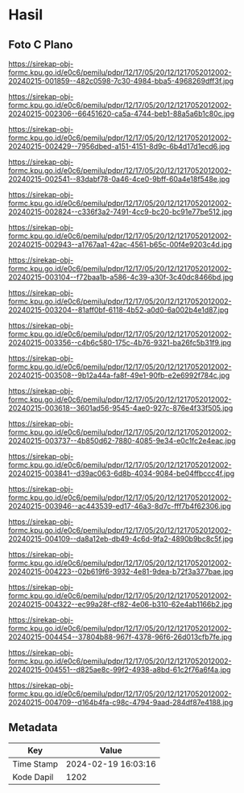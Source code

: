 # Hasil

## Foto C Plano

https://sirekap-obj-formc.kpu.go.id/e0c6/pemilu/pdpr/12/17/05/20/12/1217052012002-20240215-001859--482c0598-7c30-4984-bba5-4968269dff3f.jpg

https://sirekap-obj-formc.kpu.go.id/e0c6/pemilu/pdpr/12/17/05/20/12/1217052012002-20240215-002306--66451620-ca5a-4744-beb1-88a5a6b1c80c.jpg

https://sirekap-obj-formc.kpu.go.id/e0c6/pemilu/pdpr/12/17/05/20/12/1217052012002-20240215-002429--7956dbed-a151-4151-8d9c-6b4d17d1ecd6.jpg

https://sirekap-obj-formc.kpu.go.id/e0c6/pemilu/pdpr/12/17/05/20/12/1217052012002-20240215-002541--83dabf78-0a46-4ce0-9bff-60a4e18f548e.jpg

https://sirekap-obj-formc.kpu.go.id/e0c6/pemilu/pdpr/12/17/05/20/12/1217052012002-20240215-002824--c336f3a2-7491-4cc9-bc20-bc91e77be512.jpg

https://sirekap-obj-formc.kpu.go.id/e0c6/pemilu/pdpr/12/17/05/20/12/1217052012002-20240215-002943--a1767aa1-42ac-4561-b65c-00f4e9203c4d.jpg

https://sirekap-obj-formc.kpu.go.id/e0c6/pemilu/pdpr/12/17/05/20/12/1217052012002-20240215-003104--f72baa1b-a586-4c39-a30f-3c40dc8466bd.jpg

https://sirekap-obj-formc.kpu.go.id/e0c6/pemilu/pdpr/12/17/05/20/12/1217052012002-20240215-003204--81aff0bf-6118-4b52-a0d0-6a002b4e1d87.jpg

https://sirekap-obj-formc.kpu.go.id/e0c6/pemilu/pdpr/12/17/05/20/12/1217052012002-20240215-003356--c4b6c580-175c-4b76-9321-ba26fc5b31f9.jpg

https://sirekap-obj-formc.kpu.go.id/e0c6/pemilu/pdpr/12/17/05/20/12/1217052012002-20240215-003508--9b12a44a-fa8f-49e1-90fb-e2e6992f784c.jpg

https://sirekap-obj-formc.kpu.go.id/e0c6/pemilu/pdpr/12/17/05/20/12/1217052012002-20240215-003618--3601ad56-9545-4ae0-927c-876e4f33f505.jpg

https://sirekap-obj-formc.kpu.go.id/e0c6/pemilu/pdpr/12/17/05/20/12/1217052012002-20240215-003737--4b850d62-7880-4085-9e34-e0c1fc2e4eac.jpg

https://sirekap-obj-formc.kpu.go.id/e0c6/pemilu/pdpr/12/17/05/20/12/1217052012002-20240215-003841--d39ac063-6d8b-4034-9084-be04ffbccc4f.jpg

https://sirekap-obj-formc.kpu.go.id/e0c6/pemilu/pdpr/12/17/05/20/12/1217052012002-20240215-003946--ac443539-ed17-46a3-8d7c-fff7b4f62306.jpg

https://sirekap-obj-formc.kpu.go.id/e0c6/pemilu/pdpr/12/17/05/20/12/1217052012002-20240215-004109--da8a12eb-db49-4c6d-9fa2-4890b9bc8c5f.jpg

https://sirekap-obj-formc.kpu.go.id/e0c6/pemilu/pdpr/12/17/05/20/12/1217052012002-20240215-004223--02b619f6-3932-4e81-9dea-b72f3a377bae.jpg

https://sirekap-obj-formc.kpu.go.id/e0c6/pemilu/pdpr/12/17/05/20/12/1217052012002-20240215-004322--ec99a28f-cf82-4e06-b310-62e4ab1166b2.jpg

https://sirekap-obj-formc.kpu.go.id/e0c6/pemilu/pdpr/12/17/05/20/12/1217052012002-20240215-004454--37804b88-967f-4378-96f6-26d013cfb7fe.jpg

https://sirekap-obj-formc.kpu.go.id/e0c6/pemilu/pdpr/12/17/05/20/12/1217052012002-20240215-004551--d825ae8c-99f2-4938-a8bd-61c2f76a6f4a.jpg

https://sirekap-obj-formc.kpu.go.id/e0c6/pemilu/pdpr/12/17/05/20/12/1217052012002-20240215-004709--d164b4fa-c98c-4794-9aad-284df87e4188.jpg


## Metadata

| Key        | Value               |
| ---------- | ------------------- |
| Time Stamp | 2024-02-19 16:03:16 |
| Kode Dapil | 1202                |



